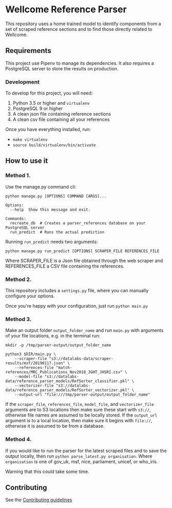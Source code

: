 # Wellcome Reference Parser
This repository uses a home trained model to identify components from a set of
scraped reference sections and to find those directly related to Wellcome.

## Requirements
This project use Pipenv to manage its dependencies.
It also requires a PostgreSQL server to store the results on production.

### Development
To develop for this project, you will need:
1. Python 3.5 or higher and `virtualenv`
2. PostgreSQL 9 or higher
3. A clean json file containing reference sections
4. A clean csv file containing all your references

Once you have everything installed, run:
  * `make virtualenv`
  * `source build/virtualenv/bin/activate`

## How to use it
### Method 1.
Use the manage.py command cli:

```
python manage.py [OPTIONS] COMMAND [ARGS]...

Options:
  --help  Show this message and exit.

Commands:
  recreate_db  # Creates a parser_references database on your PostgreSQL server
  run_predict  # Runs the actual prediction
```
Running `run_predict` needs two arguments:
```
python manage.py run_predict [OPTIONS] SCRAPER_FILE REFERENCES_FILE
```
 Where SCRAPER_FILE is a Json file obtained through the web scraper and REFERENCES_FILE a CSV file containing the references.


### Method 2.
This repository includes a `settings.py` file, where you can manually configure your options.

Once you're happy with your configuration, just run `python main.py`

### Method 3.

Make an output folder `output_folder_name` and run `main.py` with arguments of your file locations, e.g. in the terminal run:

```
mkdir -p /tmp/parser-output/output_folder_name

python3 $DIR/main.py \
	--scraper-file "s3://datalabs-data/scraper-results/msf/20190117.json" \
	--references-file "match-references/MRC_Publications_Nov2018_JGHT_JHSRI.csv" \
	--model-file "s3://datalabs-data/reference_parser_models/RefSorter_classifier.pkl" \
	--vectorizer-file "s3://datalabs-data/reference_parser_models/RefSorter_vectorizer.pkl" \
	--output-url "file:///tmp/parser-output/output_folder_name"
```

If the `scraper_file`, `references_file`, `model_file`, and `vectorizer_file` arguments are to S3 locations then make sure these start with `s3://`, otherwise file names are assumed to be locally stored. If the `output_url` argument is to a local location, then make sure it begins with `file://`, otherwise it is assumed to be from a database.

### Method 4.

If you would like to run the parser for the latest scraped files and to save the output locally, then run
`python parse_latest.py organisation`. Where `organisation` is one of gov_uk, msf, nice, parliament, unicef, or who_iris.

Warning that this could take some time.


## Contributing
See the [Contributing guidelines](./CONTRIBUTING.md)
